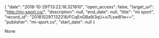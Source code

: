 {
  "date": "2018-10-29T13:22:16.321610", 
  "open_access": false, 
  "target_url": "http://mi-sport.co/", 
  "description": null, 
  "end_date": null, 
  "title": "mi sport", 
  "record_id": "20181029T132216/FCqEnGBa9i3qU+o7LswB1w==", 
  "publisher": "mi-sport.co", 
  "start_date": null
}

None